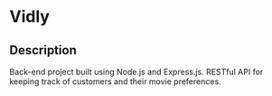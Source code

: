 # Vidly

## Description

Back-end project built using Node.js and Express.js. RESTful API for keeping track of customers and their movie preferences.
